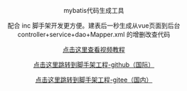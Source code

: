 
<p align="center">    
    mybatis代码生成工具
</p>
<p align="center">    
    配合 inc 脚手架开发更方便。建表后一秒生成从vue页面到后台controller+service+dao+Mapper.xml 的增删改查代码
</p>

<p align="center">    
    <a target="_blank" href="https://www.bilibili.com/video/BV1qB4y1M7vP">点击这里查看视频教程</a>
</p>
<p align="center">    
    <a target="_blank" href="https://github.com/tanzibiao/inc">点击这里跳转到脚手架工程-github（国际）</a>
</p>
<p align="center">    
    <a target="_blank" href="https://gitee.com/tanzibiao/inc">点击这里跳转到脚手架工程-gitee（国内）</a>
</p>


